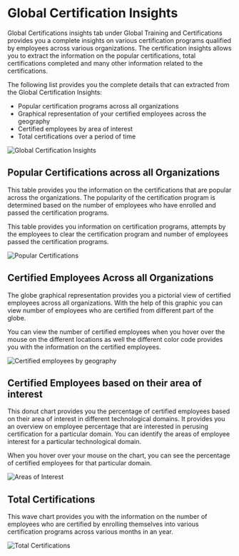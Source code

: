 # Global Certification Insights

Global Certifications insights tab under Global Training and Certifications provides you a complete insights on various certification programs qualified by employees across various organizations. The certification insights allows you to extract the information on the popular certifications, total certifications completed and many other information related to the certifications. 

The following list provides you the complete details that can extracted from the Global Certification Insights:

* Popular certification programs across all organizations 
* Graphical representation of your certified employees across the geography
* Certified employees by area of interest
* Total certifications over a period of time

![Global Certification Insights](https://files.gitbook.com/v0/b/gitbook-28427.appspot.com/o/assets%2F-MgAESFs0H7zYsmTgcOZ%2F-MjSv1pO4DJPRd8RcJ_Y%2F-MjSw47F8vD4CV-NjX7K%2FGlobal_Certification.png?alt=media\&token=3ddccadd-b32b-4e06-92da-d91e63ec1afb)

## Popular Certifications across all Organizations

This table provides you the information on the certifications that are popular across the organizations. The popularity of the certification program is determined based on the number of employees who have enrolled and passed the certification programs.

This table provides you information on certification programs, attempts by the employees to clear the certification program and number of employees passed the certification programs.

![Popular Certifications](https://files.gitbook.com/v0/b/gitbook-28427.appspot.com/o/assets%2F-MgAESFs0H7zYsmTgcOZ%2F-MglCVWrBVZn1ijVk0wa%2F-MglE1MdmvjV-oyO5SHt%2FPopular%20Certifications%20.png?alt=media\&token=99106836-0e24-4ffb-b7c3-199d83a48c36)

## Certified Employees Across all Organizations 

The globe graphical representation provides you a pictorial view of certified employees across all organizations. With the help of this graphic you can view number of employees who are certified from different part of the globe.

You can view the number of certified employees when you hover over the mouse on the different locations as well the different color code provides you with the information on the certified employees. 

![Certified employees by geography](https://files.gitbook.com/v0/b/gitbook-28427.appspot.com/o/assets%2F-MgAESFs0H7zYsmTgcOZ%2F-Miyi788qQemIRyCl9jA%2F-Miykjr199likZ2KXvoq%2FGlobal_Certifications.png?alt=media\&token=4b51f887-58d7-49a2-b3c3-d4c40f3e05a5)

## Certified Employees based on their area of interest 

This donut chart provides you the percentage of certified employees based on their area of interest in different technological domains. It provides you an overview on employee percentage that are interested in perusing certification for a particular domain. You can identify the areas of employee interest for a particular technological domain.  

When you hover over your mouse on the chart, you can see the percentage of certified employees for that particular domain. 

![Areas of Interest](https://files.gitbook.com/v0/b/gitbook-28427.appspot.com/o/assets%2F-MgAESFs0H7zYsmTgcOZ%2F-Miyi788qQemIRyCl9jA%2F-Miyl1JwB4L026Hs9yLG%2FGlobal_Interest.png?alt=media\&token=92bcc6b0-2a6f-43de-916f-c260b3ea5d4e)

## Total Certifications

This wave chart provides you with the information on the number of employees who are certified by enrolling themselves into various certification programs across various months in an year. 

![Total Certifications](https://files.gitbook.com/v0/b/gitbook-28427.appspot.com/o/assets%2F-MgAESFs0H7zYsmTgcOZ%2F-Miyl8KUWNjDDXpOtzEN%2F-Miyp81sw0tCgy7CWJB-%2FGlobal_Certifications%20.png?alt=media\&token=510d6d1e-0de7-4eb6-b594-f7b50f611f4d)



